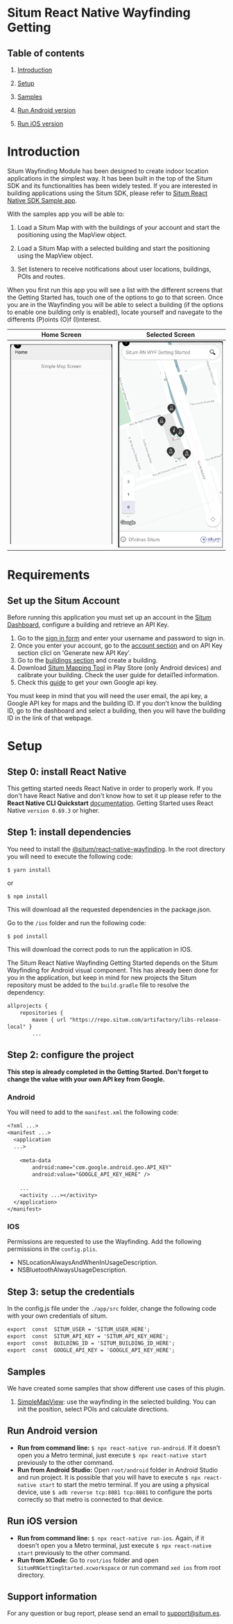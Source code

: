 
# Situm React Native Wayfinding Getting

## Table of contents

  

1. [Introduction](#introduction)

2. [Setup](#setup)

3. [Samples](#samples)

4. [Run Android version](#run-android-version)

5. [Run iOS version](#run-ios-version)
  

# Introduction

  

Situm Wayfinding Module has been designed to create indoor location applications in the simplest way. It has been built in the top of the Situm SDK and its functionalities has been widely tested. If you are interested in building applications using the Situm SDK, please refer to [Situm React Native SDK Sample app](https://github.com/situmtech/situm-react-native-getting-started).

With the samples app you will be able to:

1. Load a Situm Map with with the buildings of your account and start the positioning using the MapView object.

2. Load a Situm Map with a selected building and start the positioning using the MapView object.

2. Set listeners to receive notifications about user locations, buildings, POIs and routes.

When you first run this app you will see a list with the different screens that the Getting Started has, touch one of the options to go to that screen. Once you are in the Wayfinding you will be able to select a building (if the options to enable one building only is enabled), locate yourself and navegate to the differents (P)oints (O)f (I)nterest.

| Home Screen | Selected Screen |
|-------------|-----------------|
|![Home Screen](images/HomeScreen.png)             |![Simple Map Screen](images/SimpleMapScreen.png)                 |

# Requirements

## Set up the Situm Account

Before running this application you must set up an account in the [Situm Dashboard](https://dashboard.situm.com), configure a building and retrieve an API Key.

1. Go to the [sign in form](https://dashboard.situm.com) and enter your username and password to sign in.
2. Once you enter your account, go to the [account section](https://dashboard.situm.com/accounts/profile) and on API Key section clicl on 'Generate new API Key'.
3. Go to the [buildings section](https://dashboard.situm.com/buildings) and create a building.
4. Download [Situm Mapping Tool](https://play.google.com/store/apps/details?id=es.situm.maps&hl=es&gl=US) in Play Store (only Android devices) and calibrate your building. Check the user guide for detail1ed information.
5. Check this [guide](https://developers.google.com/maps/documentation/android-sdk/get-api-key) to get your own Google api key.

You must keep in mind that you will need the user email, the api key, a Google API key for maps and the building ID. If you don't know the building ID, go to the dashboard and select a building, then you will have the building ID in the link of that webpage.

# Setup

## Step 0: install React Native

This getting started needs React Native in order to properly work. If you don't have React Native and don't know how to set it up please refer to the **React Native CLI Quickstart** [documentation](https://reactnative.dev/docs/environment-setup). Getting Started uses React Native ```version 0.69.3``` or higher.
  

## Step 1: install dependencies

You need to install the [@situm/react-native-wayfinding](https://www.npmjs.com/package/@situm/react-native-wayfinding). In the root directory you will need to execute the following code:

```
$ yarn install
```

or

```
$ npm install
```

This will download all the requested dependencies in the package.json.

Go to the `/ios` folder and run the following code:
```
$ pod install
```
This will download the correct pods to run the application in IOS.

The Situm React Native Wayfinding Getting Started depends on the Situm Wayfinding for Android visual component. This has already been done for you in the application, but keep in mind for new projects the Situm repository must be added to the `build.gradle` file to resolve the dependency:
```
allprojects {
    repositories {
        maven { url "https://repo.situm.com/artifactory/libs-release-local" }
        ...
```

## Step 2: configure the project

**This step is already completed in the Getting Started. Don't forget to change the value with your own API key from Google.** 

### Android
You will need to add to the `manifest.xml` the following code:
```
<?xml ...>
<manifest ...>
  <application
  ...>

    <meta-data
        android:name="com.google.android.geo.API_KEY"
        android:value="GOOGLE_API_KEY_HERE" />

    ...
    <activity ...></activity>
  </application>
</manifest>
```


### IOS
Permissions are requested to use the Wayfinding. Add the following permissions in the `config.plis`.
- NSLocationAlwaysAndWhenInUsageDescription.
- NSBluetoothAlwaysUsageDescription.

## Step 3: setup the credentials
In the config.js file under the `./app/src` folder, change the following code with your own credentials of situm.
```
export  const  SITUM_USER = 'SITUM_USER_HERE';
export  const  SITUM_API_KEY = 'SITUM_API_KEY_HERE';
export  const  BUILDING_ID = 'SITUM_BUILDING_ID_HERE';
export  const  GOOGLE_API_KEY = 'GOOGLE_API_KEY_HERE';
```
## Samples

We have created some samples that show different use cases of this plugin.

1. [SimpleMapView](src/app/screens/SimpleMapScreen/index.tsx): use the wayfinding in the selected building. You can init the position, select POIs and calculate directions.

## Run Android version

-   **Run from command line:**  `$ npx react-native run-android`. If it doesn't open you a Metro terminal, just execute `$ npx react-native start` previously to the other command.
-   **Run from Android Studio:**  Open  `root/android`  folder in Android Studio and run project. It is possible that you will have to execute `$ npx react-native start` to start the metro terminal. If you are using a physical device, use `$ adb reverse tcp:8081 tcp:8081` to configure the ports correctly so that metro is connected to that device.

## Run iOS version

-   **Run from command line:**  `$ npx react-native run-ios`. Again, if it doesn't open you a Metro terminal, just execute `$ npx react-native start` previously to the other command.
-   **Run from XCode:**  Go to  `root/ios`  folder and open  `SitumRNGettingStarted.xcworkspace`  or run command  `xed ios`  from root directory.

## Support information

For any question or bug report, please send an email to <support@situm.es>.